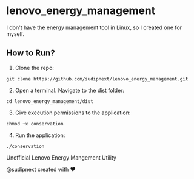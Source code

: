 # lenovo_energy_management
I don't have the energy management tool in Linux, so I created one for myself.

## How to Run?

1. Clone the repo:
```
git clone https://github.com/sudipnext/lenovo_energy_management.git
```

2. Open a terminal.
Navigate to the dist folder:
```
cd lenovo_energy_management/dist
```
3. Give execution permissions to the application:
```
chmod +x conservation
```
4. Run the application:

```
./conservation
```
Unofficial Lenovo Energy Mangement Utility

@sudipnext created with  ❤️